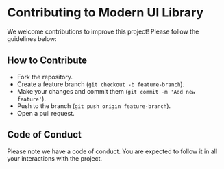 # Contributing to Modern UI Library

We welcome contributions to improve this project! Please follow the guidelines below:

## How to Contribute
- Fork the repository.
- Create a feature branch (`git checkout -b feature-branch`).
- Make your changes and commit them (`git commit -m 'Add new feature'`).
- Push to the branch (`git push origin feature-branch`).
- Open a pull request.

## Code of Conduct
Please note we have a code of conduct. You are expected to follow it in all your interactions with the project.